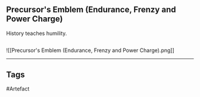 ## Precursor's Emblem (Endurance, Frenzy and Power Charge)
History teaches humility.
## 
![[Precursor's Emblem (Endurance, Frenzy and Power Charge).png]]

---
## Tags
#Artefact